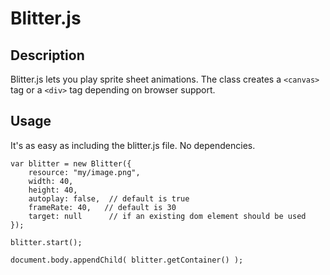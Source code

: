 Blitter.js
==========

Description
-----------

Blitter.js lets you play sprite sheet animations. The class creates a `<canvas>` tag or a `<div>` tag depending 
on browser support.

Usage
-----

It's as easy as including the blitter.js file. No dependencies.

    var blitter = new Blitter({
        resource: "my/image.png",
        width: 40,
        height: 40,
        autoplay: false,  // default is true
        frameRate: 40,   // default is 30
        target: null      // if an existing dom element should be used
    });
    
    blitter.start();
    
    document.body.appendChild( blitter.getContainer() );

